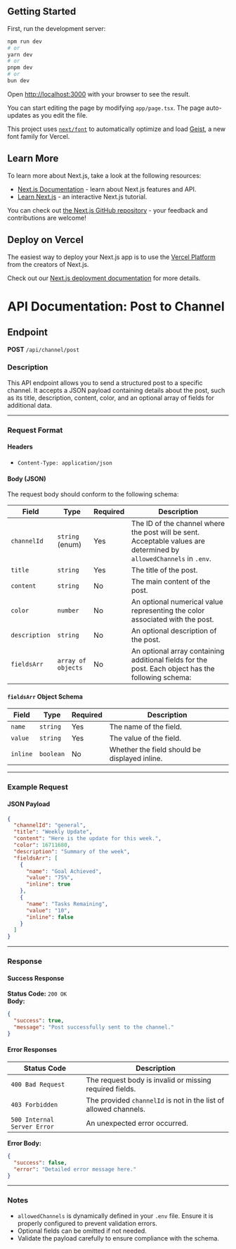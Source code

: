 ## Getting Started

First, run the development server:

```bash
npm run dev
# or
yarn dev
# or
pnpm dev
# or
bun dev
```

Open [http://localhost:3000](http://localhost:3000) with your browser to see the result.

You can start editing the page by modifying `app/page.tsx`. The page auto-updates as you edit the file.

This project uses [`next/font`](https://nextjs.org/docs/app/building-your-application/optimizing/fonts) to automatically optimize and load [Geist](https://vercel.com/font), a new font family for Vercel.

## Learn More

To learn more about Next.js, take a look at the following resources:

- [Next.js Documentation](https://nextjs.org/docs) - learn about Next.js features and API.
- [Learn Next.js](https://nextjs.org/learn) - an interactive Next.js tutorial.

You can check out [the Next.js GitHub repository](https://github.com/vercel/next.js) - your feedback and contributions are welcome!

## Deploy on Vercel

The easiest way to deploy your Next.js app is to use the [Vercel Platform](https://vercel.com/new?utm_medium=default-template&filter=next.js&utm_source=create-next-app&utm_campaign=create-next-app-readme) from the creators of Next.js.

Check out our [Next.js deployment documentation](https://nextjs.org/docs/app/building-your-application/deploying) for more details.

# API Documentation: Post to Channel

## Endpoint

**POST** `/api/channel/post`

### Description

This API endpoint allows you to send a structured post to a specific channel. It accepts a JSON payload containing details about the post, such as its title, description, content, color, and an optional array of fields for additional data.

---

### Request Format

#### Headers

- `Content-Type: application/json`

#### Body (JSON)

The request body should conform to the following schema:

| **Field**     | **Type**           | **Required** | **Description**                                                                                                     |
| ------------- | ------------------ | ------------ | ------------------------------------------------------------------------------------------------------------------- |
| `channelId`   | `string` (enum)    | Yes          | The ID of the channel where the post will be sent. Acceptable values are determined by `allowedChannels` in `.env`. |
| `title`       | `string`           | Yes          | The title of the post.                                                                                              |
| `content`     | `string`           | No           | The main content of the post.                                                                                       |
| `color`       | `number`           | No           | An optional numerical value representing the color associated with the post.                                        |
| `description` | `string`           | No           | An optional description of the post.                                                                                |
| `fieldsArr`   | `array of objects` | No           | An optional array containing additional fields for the post. Each object has the following schema:                  |

#### `fieldsArr` Object Schema

| **Field** | **Type**  | **Required** | **Description**                               |
| --------- | --------- | ------------ | --------------------------------------------- |
| `name`    | `string`  | Yes          | The name of the field.                        |
| `value`   | `string`  | Yes          | The value of the field.                       |
| `inline`  | `boolean` | No           | Whether the field should be displayed inline. |

---

### Example Request

#### JSON Payload

```json
{
  "channelId": "general",
  "title": "Weekly Update",
  "content": "Here is the update for this week.",
  "color": 16711680,
  "description": "Summary of the week",
  "fieldsArr": [
    {
      "name": "Goal Achieved",
      "value": "75%",
      "inline": true
    },
    {
      "name": "Tasks Remaining",
      "value": "10",
      "inline": false
    }
  ]
}
```

---

### Response

#### Success Response

**Status Code:** `200 OK`  
**Body:**

```json
{
  "success": true,
  "message": "Post successfully sent to the channel."
}
```

#### Error Responses

| **Status Code**             | **Description**                                                  |
| --------------------------- | ---------------------------------------------------------------- |
| `400 Bad Request`           | The request body is invalid or missing required fields.          |
| `403 Forbidden`             | The provided `channelId` is not in the list of allowed channels. |
| `500 Internal Server Error` | An unexpected error occurred.                                    |

**Error Body:**

```json
{
  "success": false,
  "error": "Detailed error message here."
}
```

---

### Notes

- `allowedChannels` is dynamically defined in your `.env` file. Ensure it is properly configured to prevent validation errors.
- Optional fields can be omitted if not needed.
- Validate the payload carefully to ensure compliance with the schema.
